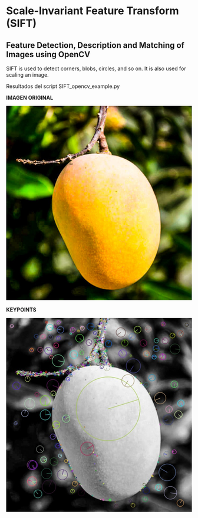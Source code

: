 # Scale-Invariant Feature Transform (SIFT)
## Feature Detection, Description and Matching of Images using OpenCV
SIFT is used to detect corners, blobs, circles, and so on. It is also used for scaling an image.

Resultados del script SIFT_opencv_example.py

**IMAGEN ORIGINAL**

![Image text](https://github.com/gabriela189816/Hand_gesture_recognition/blob/main/Img/Hapus_Mango.jpg)

**KEYPOINTS**

![Image text](https://github.com/gabriela189816/Hand_gesture_recognition/blob/main/Img/Mango_sift.jpg)
